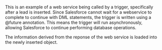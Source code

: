 This is an example of a web service being called by a trigger, specifically after a lead is inserted.  Since Salesforce cannot wait
for a webservice to complete to continue with DML statements, the trigger is written using a @future annotation.  This means the trigger
will run asynchronously, allowing Salesforce to continue performing database operations. 

The information derived from the reponse of the web service is loaded into the newly inserted object.
